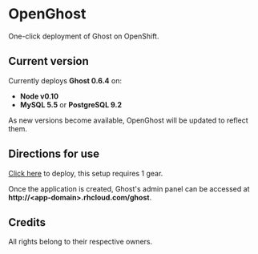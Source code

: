 # OpenGhost
One-click deployment of Ghost on OpenShift. 

## Current version
Currently deploys **Ghost 0.6.4** on: 
- **Node v0.10**
- **MySQL 5.5** or **PostgreSQL 9.2**

As new versions become available, OpenGhost will be updated to reflect them. 

## Directions for use
[Click here](https://hub.openshift.com/quickstarts/deploy/155-openghost) to deploy, this setup requires 1 gear.

Once the application is created, Ghost's admin panel can be accessed at **http://\<app-domain\>.rhcloud.com/ghost**. 

## Credits
All rights belong to their respective owners.
